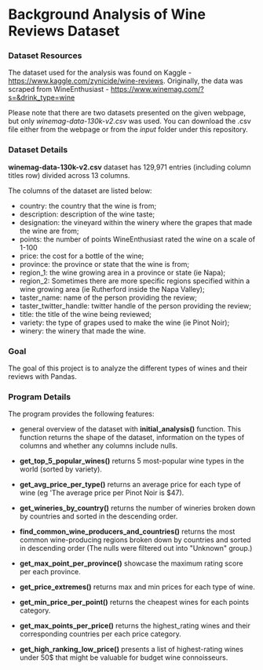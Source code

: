 # Background Analysis of Wine Reviews Dataset

### Dataset Resources
The dataset used for the analysis was found on Kaggle - https://www.kaggle.com/zynicide/wine-reviews. Originally, the data was scraped from WineEnthusiast - https://www.winemag.com/?s=&drink_type=wine

Please note that there are two datasets presented on the given webpage, but only _winemag-data-130k-v2.csv_ was used. You can download the .csv file either from the webpage or from the _input_ folder under this repository.

### Dataset Details

**__winemag-data-130k-v2.csv__** dataset has 129,971 entries (including column titles row) divided across 13 columns.

The columns of the dataset are listed below:
- country: the country that the wine is from;
- description: description of the wine taste;
- designation: the vineyard within the winery where the grapes that made the wine are from;
- points: the number of points WineEnthusiast rated the wine on a scale of 1-100 
- price: the cost for a bottle of the wine;
- province: the province or state that the wine is from;
- region_1: the wine growing area in a province or state (ie Napa); 
- region_2: Sometimes there are more specific regions specified within a wine growing area (ie Rutherford inside the Napa Valley);
- taster_name: name of the person providing the review;
- taster_twitter_handle: twitter handle of the person providing the review; 
- title: the title of the wine being reviewed; 
- variety: the type of grapes used to make the wine (ie Pinot Noir);
- winery: the winery that made the wine.


### Goal

The goal of this project is to analyze the different types of wines and their reviews with Pandas.

### Program Details

The program provides the following features:

- general overview of the dataset with **initial_analysis()** function. This function returns the shape of the dataset, information on the types of columns and whether any columns include nulls.

- **get_top_5_popular_wines()** returns 5 most-popular wine types in the world (sorted by variety).

- **get_avg_price_per_type()** returns an average price for each type of wine (eg 'The average price per Pinot Noir is $47).

- **get_wineries_by_country()** returns the number of wineries broken down by countries and sorted in the descending order.

- **find_common_wine_producers_and_countries()** returns the most common wine-producing regions broken down by countries and sorted in descending order (The nulls were filtered out into "Unknown" group.)

- **get_max_point_per_province()** showcase the maximum rating score per each province.

- **get_price_extremes()** returns max and min prices for each type of wine.

- **get_min_price_per_point()** returns the cheapest wines for each points category.

- **get_max_points_per_price()** returns the highest_rating wines and their corresponding countries per each price category.

- **get_high_ranking_low_price()** presents a list of highest-rating wines under 50$ that might be valuable for budget wine connoisseurs.


